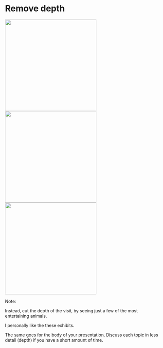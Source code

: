 <h1>Remove depth</h1>

<img src="/images/orangutan.jpg" width="300px"/>
<img src="/images/otter.jpg" width="300px"/>
<img src="/images/polar-bear.jpg" width="300px"/>

Note:

Instead, cut the depth of the visit, by seeing just a few of the most entertaining animals.

I personally like the these exhibits.

The same goes for the body of your presentation. Discuss each topic in less detail (depth) if you have a short amount of time.
